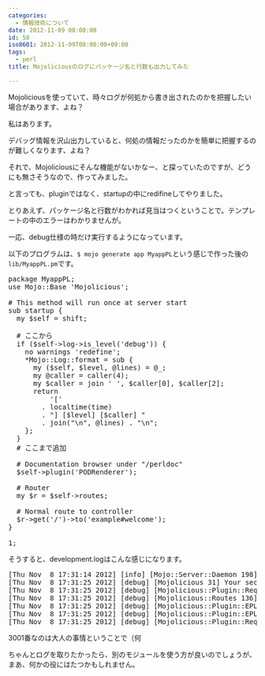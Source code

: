 ```yaml
---
categories:
  - 情報技術について
date: 2012-11-09 08:00:00
id: 58
iso8601: 2012-11-09T08:00:00+09:00
tags:
  - perl
title: Mojoliciousのログにパッケージ名と行数も出力してみた

---
```


<p>Mojoliciousを使っていて、時々ログが何処から書き出されたのかを把握したい場合があります、よね？</p>

<p>私はあります。</p>

<p>デバッグ情報を沢山出力していると、何処の情報だったのかを簡単に把握するのが難しくなります、よね？</p>

<p>それで、Mojoliciousにそんな機能がないかなー、と探っていたのですが、どうにも無さそうなので、作ってみました。</p>

<p>と言っても、pluginではなく、startupの中にredifineしてやりました。</p>

<p>とりあえず、パッケージ名と行数がわかれば見当はつくということで。テンプレートの中のエラーはわかりませんが。</p>

<p>一応、debug仕様の時だけ実行するようになっています。</p>

<p>以下のプログラムは、<code>$ mojo generate app MyappPL</code>という感じで作った後の<code>lib/MyappPL.pm</code>です。</p>

<pre class="lang:perl">
package MyappPL;
use Mojo::Base 'Mojolicious';

# This method will run once at server start
sub startup {
  my $self = shift;

  # ここから
  if ($self-&gt;log-&gt;is_level('debug')) {
    no warnings 'redefine';
    *Mojo::Log::format = sub {
      my ($self, $level, @lines) = @_;
      my @caller = caller(4);
      my $caller = join ' ', $caller[0], $caller[2];
      return
          '['
        . localtime(time)
        . "] [$level] [$caller] "
        . join("\n", @lines) . "\n";
    };
  }
  # ここまで追加

  # Documentation browser under "/perldoc"
  $self-&gt;plugin('PODRenderer');

  # Router
  my $r = $self-&gt;routes;

  # Normal route to controller
  $r-&gt;get('/')-&gt;to('example#welcome');
}

1;
</pre>

<p>そうすると、development.logはこんな感じになります。</p>

<pre>
[Thu Nov  8 17:31:14 2012] [info] [Mojo::Server::Daemon 198] Listening at "http://*:3001".
[Thu Nov  8 17:31:25 2012] [debug] [Mojolicious 31] Your secret passphrase needs to be changed!!!
[Thu Nov  8 17:31:25 2012] [debug] [Mojolicious::Plugin::RequestTimer 42] GET / (Mozilla/5.0 (Macintosh; Intel Mac OS X 10_7_5) AppleWebKit/537.11 (KHTML, like Gecko) Chrome/23.0.1271.64 Safari/537.11).
[Thu Nov  8 17:31:25 2012] [debug] [Mojolicious::Routes 136] Routing to controller "MyappPL::Example" and action "welcome".
[Thu Nov  8 17:31:25 2012] [debug] [Mojolicious::Plugin::EPLRenderer 49] Rendering template "example/welcome.html.ep".
[Thu Nov  8 17:31:25 2012] [debug] [Mojolicious::Plugin::EPLRenderer 49] Rendering template "layouts/default.html.ep".
[Thu Nov  8 17:31:25 2012] [debug] [Mojolicious::Plugin::RequestTimer 29] 200 OK (0.037642s, 26.566/s).
</pre>

<p>3001番なのは大人の事情ということで（何</p>

<p>ちゃんとログを取りたかったら、別のモジュールを使う方が良いのでしょうが、まあ、何かの役にはたつかもしれません。</p>
    	
